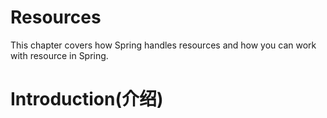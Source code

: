 # Resources
This chapter covers how Spring handles resources and
how you can work with resource in Spring.

# Introduction(介绍)

